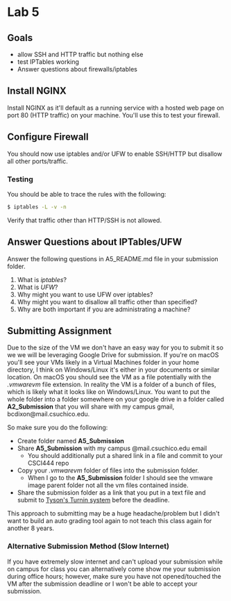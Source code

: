 # Lab 5

## Goals

* allow SSH and HTTP traffic but nothing else
* test IPTables working
* Answer questions about firewalls/iptables

## Install NGINX

Install NGINX as it'll default as a running service with a hosted web page on port 80 (HTTP traffic) on your machine. You'll use this to test your firewall.

## Configure Firewall

You should now use iptables and/or UFW to enable SSH/HTTP but disallow all other ports/traffic.

### Testing

You should be able to trace the rules with the following:

```bash
$ iptables -L -v -n
```

Verify that traffic other than HTTP/SSH is not allowed.

## Answer Questions about IPTables/UFW

Answer the following questions in A5_README.md file in your submission folder.

1. What is *iptables*?
2. What is *UFW*?
3. Why might you want to use UFW over iptables?
4. Why might you want to disallow all traffic other than specified?
5. Why are both important if you are administrating a machine?

## Submitting Assignment

Due to the size of the VM we don't have an easy way for you to submit it so we we will be leveraging Google Drive for submission. If you're on macOS you'll see your VMs likely in a Virtual Machines folder in your home directory, I think on Windows/Linux it's either in your documents or similar location. On macOS you should see the VM as a file potentially with the *.vmwarevm* file extension. In reality the VM is a folder of a bunch of files, which is likely what it looks like on Windows/Linux. You want to put the whole folder into a folder somewhere on your google drive in a folder called **A2_Submission** that you will share with my campus gmail, &#098;&#099;&#100;&#105;&#120;&#111;&#110;&#064;&#109;&#097;&#105;&#108;&#046;&#099;&#115;&#117;&#099;&#104;&#105;&#099;&#111;&#046;&#101;&#100;&#117;.

So make sure you do the following:

* Create folder named **A5_Submission**
* Share **A5_Submission** with my campus @mail.csuchico.edu email
    * You should additionally put a shared link in a file and commit to your CSCI444 repo
* Copy your *.vmwarevm* folder of files into the submission folder.
    * When I go to the **A5_Submission** folder I should see the vmware image parent folder not all the vm files contained inside.
* Share the submission folder as a link that you put in a text file and submit to [Tyson's Turnin system](https://turnin.ecst.csuchico.edu/) before the deadline.

This approach to submitting may be a huge headache/problem but I didn't want to build an auto grading tool again to not teach this class again for another 8 years.

### Alternative Submission Method (Slow Internet)

If you have extremely slow internet and can't upload your submission while on campus for class you can alternatively come show me your submission during office hours; however, make sure you have not opened/touched the VM after the submission deadline or I won't be able to accept your submission.
